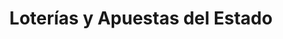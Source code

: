 ---
title: "Loterías y Apuestas del Estado"
url: /tarragona/loterias-y-apuestas-del-estado-carrer-de-pere-martell/
shop: lotería
---